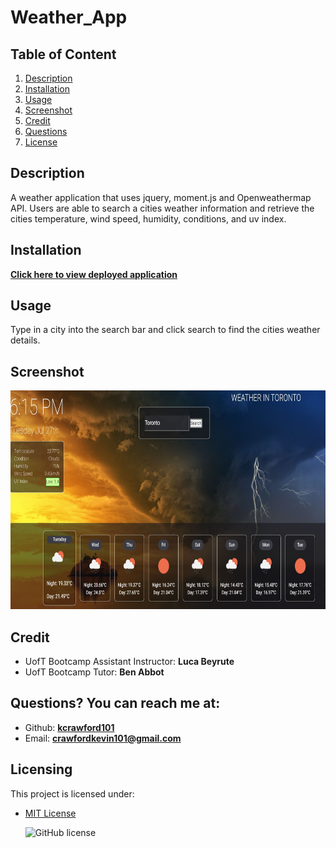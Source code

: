 # Weather_App

## Table of Content 
   1. [Description](#Description)
   2. [Installation](#Installation)
   3. [Usage](#Usage)
   4. [Screenshot](#Screenshot)
   5. [Credit](#Credit)
   6. [Questions](#Questions?)
   7. [License](#Licensing)
   
  ## Description 
  A weather application that uses jquery, moment.js and Openweathermap API. Users are able to search a cities weather information and retrieve the cities temperature, wind speed, humidity, conditions, and uv index. 

  
  ## Installation 
  [**Click here to view deployed application**](https://kcrawford101.github.io/Weather_App_2.0/)

  ## Usage 
  Type in a city into the search bar and click search to find the cities weather details.

  ## Screenshot
  <img src='assets\images\weather_app.JPG' width="750" height="350">

  ## Credit 
  - UofT Bootcamp Assistant Instructor: **Luca Beyrute**
  - UofT Bootcamp Tutor: **Ben Abbot**

  ## Questions? You can reach me at:
  - Github: [**kcrawford101**](https://github.com/kcrawford101)
  - Email: **crawfordkevin101@gmail.com**

  ## Licensing
  This project is licensed under:  
* [MIT License](LICENSE.txt)

  ![GitHub license](https://img.shields.io/badge/license-MIT-blue.svg)
